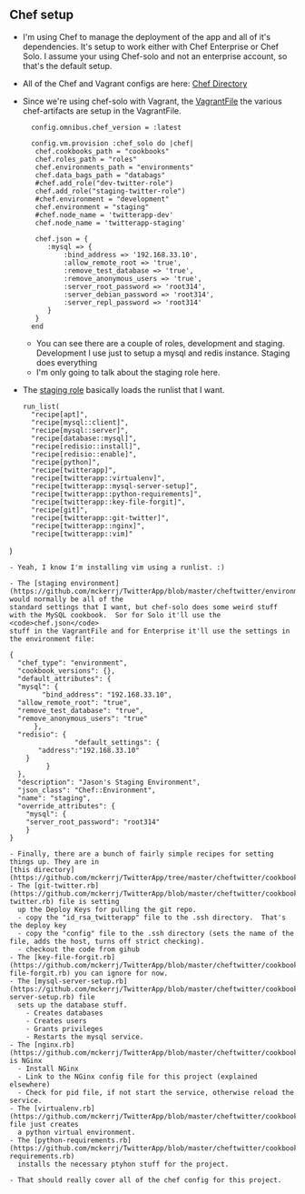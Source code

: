 ## Chef setup

- I'm using Chef to manage the deployment of the app and all of it's dependencies.  It's setup to work either with Chef Enterprise or Chef Solo.
  I assume your using Chef-solo and not an enterprise account, so that's the default setup.
- All of the Chef and Vagrant configs are here: [Chef Directory](https://github.com/mckerrj/TwitterApp/tree/master/cheftwitter)
- Since we're using chef-solo with Vagrant, the [VagrantFile](https://github.com/mckerrj/TwitterApp/blob/master/cheftwitter/Vagrantfile) the
  various chef-artifacts are setup in the VagrantFile.
  ```
    config.omnibus.chef_version = :latest

    config.vm.provision :chef_solo do |chef|
     chef.cookbooks_path = "cookbooks"
     chef.roles_path = "roles"
     chef.environments_path = "environments"
     chef.data_bags_path = "databags"
     #chef.add_role("dev-twitter-role")
     chef.add_role("staging-twitter-role")
     #chef.environment = "development"
     chef.environment = "staging"
     #chef.node_name = 'twitterapp-dev'
     chef.node_name = 'twitterapp-staging'

     chef.json = {
        :mysql => {
            :bind_address => '192.168.33.10',
            :allow_remote_root => 'true',
            :remove_test_database => 'true',
            :remove_anonymous_users => 'true',
            :server_root_password => 'root314',
            :server_debian_password => 'root314',
            :server_repl_password => 'root314'
        }
     }
    end
  ```

  - You can see there are a couple of roles, development and staging.  Development I use just to setup a mysql and redis instance.  Staging does everything
  - I'm only going to talk about the staging role here.

- The [staging role](https://github.com/mckerrj/TwitterApp/blob/master/cheftwitter/roles/staging-twitter-role.rb) basically loads the runlist that I want.
  ```
  run_list(
    "recipe[apt]",
    "recipe[mysql::client]",
    "recipe[mysql::server]",
    "recipe[database::mysql]",
    "recipe[redisio::install]",
    "recipe[redisio::enable]",
    "recipe[python]",
    "recipe[twitterapp]",
    "recipe[twitterapp::virtualenv]",
    "recipe[twitterapp::mysql-server-setup]",
    "recipe[twitterapp::python-requirements]",
    "recipe[twitterapp::key-file-forgit]",
    "recipe[git]",
    "recipe[twitterapp::git-twitter]",
    "recipe[twitterapp::nginx]",
    "recipe[twitterapp::vim]"
)
  ```
  - Yeah, I know I'm installing vim using a runlist. :)

- The [staging environment](https://github.com/mckerrj/TwitterApp/blob/master/cheftwitter/environments/staging.json) would normally be all of the
  standard settings that I want, but chef-solo does some weird stuff with the MySQL cookbook.  Sor for Solo it'll use the <code>chef.json</code>
  stuff in the VagrantFile and for Enterprise it'll use the settings in the environment file:
  ```
    {
      "chef_type": "environment",
      "cookbook_versions": {},
      "default_attributes": {
      "mysql": {
            "bind_address": "192.168.33.10",
      "allow_remote_root": "true",
      "remove_test_database": "true",
      "remove_anonymous_users": "true"
          },
      "redisio": {
                    "default_settings": {
           "address":"192.168.33.10"
        }
             }
      },
      "description": "Jason's Staging Environment",
      "json_class": "Chef::Environment",
      "name": "staging",
      "override_attributes": {
        "mysql": {
        "server_root_password": "root314"
        }
    }
  ```
- Finally, there are a bunch of fairly simple recipes for setting things up. They are in
  [this directory](https://github.com/mckerrj/TwitterApp/tree/master/cheftwitter/cookbooks/twitterapp/recipes)
  - The [git-twitter.rb](https://github.com/mckerrj/TwitterApp/blob/master/cheftwitter/cookbooks/twitterapp/recipes/git-twitter.rb) file is setting
    up the Deploy Keys for pulling the git repo.
    - copy the "id_rsa_twitterapp" file to the .ssh directory.  That's the deploy key
    - copy the "config" file to the .ssh directory (sets the name of the file, adds the host, turns off strict checking).
    - checkout the code from gihub
  - The [key-file-forgit.rb](https://github.com/mckerrj/TwitterApp/blob/master/cheftwitter/cookbooks/twitterapp/recipes/key-file-forgit.rb) you can ignore for now.
  - The [mysql-server-setup.rb](https://github.com/mckerrj/TwitterApp/blob/master/cheftwitter/cookbooks/twitterapp/recipes/mysql-server-setup.rb) file
    sets up the database stuff.
      - Creates databases
      - Creates users
      - Grants privileges
      - Restarts the mysql service.
  - The [nginx.rb](https://github.com/mckerrj/TwitterApp/blob/master/cheftwitter/cookbooks/twitterapp/recipes/nginx.rb) is NGinx
    - Install NGinx
    - Link to the NGinx config file for this project (explained elsewhere)
    - Check for pid file, if not start the service, otherwise reload the service.
  - The [virtualenv.rb](https://github.com/mckerrj/TwitterApp/blob/master/cheftwitter/cookbooks/twitterapp/recipes/virtualenv.rb) file just creates
    a python virtual environment.
  - The [python-requirements.rb](https://github.com/mckerrj/TwitterApp/blob/master/cheftwitter/cookbooks/twitterapp/recipes/python-requirements.rb)
    installs the necessary ptyhon stuff for the project.

- That should really cover all of the chef config for this project.

